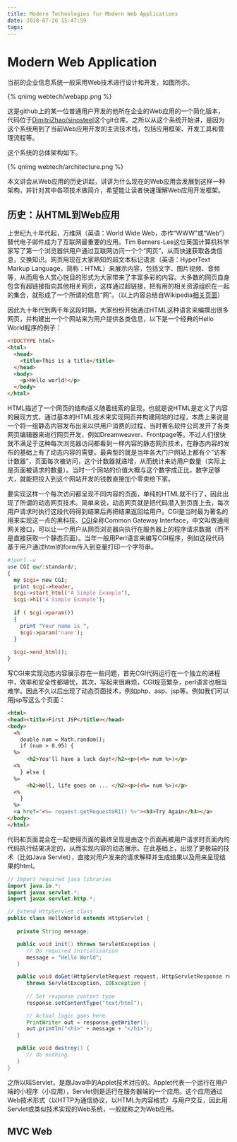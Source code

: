 ```yaml
---
title: Modern Technologies for Modern Web Applications
date: 2018-07-26 15:47:59
tags:
---
```


# Modern Web Application

当前的企业信息系统一般采用Web技术进行设计和开发，如图所示。

{% qnimg webtech/webapp.png %}

这是github上的某一位普通用户开发的他所在企业的Web应用的一个简化版本，代码位于[DimitriZhao/sinosteel](https://github.com/DimitriZhao/sinosteel)这个git仓库。之所以从这个系统开始讲，是因为这个系统用到了当前Web应用开发的主流技术栈，包括应用框架、开发工具和管理流程等。

这个系统的总体架构如下。

{% qnimg webtech/architecture.png %}

本文讲会从Web应用的历史讲起，讲讲为什么现在的Web应用会发展到这样一种架构，并针对其中各项技术做简介，希望能让读者快速理解Web应用开发框架。


## 历史：从HTML到Web应用

上世纪九十年代起，万维网（英语：World Wide Web，亦作“WWW”或“Web”）替代电子邮件成为了互联网最重要的应用。Tim Berners-Lee这位英国计算机科学家写了第一个浏览器供用户通过互联网访问一个个“网页”，从而快速获取各类信息，交换知识。网页用现在大家熟知的超文本标记语言（英语：HyperText Markup Language，简称：HTML）来展示内容，包括文字、图片视频、音频等，从而用令人赏心悦目的形式为大家带来了丰富多彩的内容。大多数的网页自身包含有超链接指向其他相关网页，这样通过超链接，把有用的相关资源组织在一起的集合，就形成了一个所谓的信息“网”。（以上内容总结自Wikipedia[相关页面](https://zh.wikipedia.org/wiki/%E4%B8%87%E7%BB%B4%E7%BD%91)）

因此九十年代到两千年这段时期，大家纷纷开始通过HTML这种语言来编撰出很多网页，并构建出一个个网站来为用户提供各类信息，以下是一个经典的Hello World程序的例子：

``` html
<!DOCTYPE html>
<html>
  <head>
    <title>This is a title</title>
  </head>
  <body>
    <p>Hello world!</p>
  </body>
</html>
```

HTML描述了一个网页的结构语义随着线索的呈现，也就是说HTML是定义了内容的展现方式，通过基本的HTML技术来实现网页并构建网站的过程，本质上来说是一个将一组静态内容发布出来以供用户消费的过程，当时著名软件公司发开了各类网页编辑器来进行网页开发，例如Dreamweaver、Frontpage等。不过人们很快就不满足于这种每次浏览器访问都看到一样内容的静态网页技术，在静态内容的发布的基础上有了动态内容的需要。最典型的就是当年各大门户网站上都有个“访客计数器”，页面每次被访问，这个计数器就递增，从而统计来访用户数量（实际上是页面被请求的数量）。当时一个网站的价值大概与这个数字成正比，数字足够大，就能把投入到这个网站开发的钱数直接加个零卖给下家。

要实现这样一个每次访问都呈现不同内容的页面，单纯的HTML就不行了，因此出现了所谓的动态网页技术。简单来说，动态网页就是把代码潜入到页面上去，每次用户请求时执行这段代码得到结果后再把结果返回给用户。CGI是当时最为著名的用来实现这一点的黑科技。[CGI](https://zh.wikipedia.org/wiki/%E9%80%9A%E7%94%A8%E7%BD%91%E5%85%B3%E6%8E%A5%E5%8F%A3)全称Common Gateway Interface，中文叫做通用网关接口，可以让一个用户从网页浏览器向执行在服务器上的程序请求数据（而不是直接获取一个静态页面）。当年一般用Perl语言来编写CGI程序，例如这段代码基于用户通过html的form传入到变量打印一个字符串。

``` perl
#!perl -w  
use CGI qw/:standard/;  
{  
  my $cgi= new CGI;  
  print $cgi->header,  
  $cgi->start_html('A Simple Example'),  
  $cgi->h1('A Simple Example');  
   
  if ( $cgi->param())  
  {  
    print "Your name is ",  
    $cgi->param('name');  
  }  
   
  $cgi->end_html();  
}  
```

写CGI来实现动态内容展示存在一些问题，首先CGI代码运行在一个独立的进程中，效率和安全性都堪忧，其次，写起来很麻烦，CGI规范繁杂，perl语言也相当难学。因此不久以后出现了动态页面技术，例如php、asp、jsp等。例如我们可以用jsp写这么个页面：

``` html
<html>
<head><title>First JSP</title></head>
<body>
  <%
    double num = Math.random();
    if (num > 0.95) {
  %>
      <h2>You'll have a luck day!</h2><p>(<%= num %>)</p>
  <%
    } else {
  %>
      <h2>Well, life goes on ... </h2><p>(<%= num %>)</p>
  <%
    }
  %>
  <a href="<%= request.getRequestURI() %>"><h3>Try Again</h3></a>
</body>
</html>
```

代码和页面混合在一起使得页面的最终呈现是由这个页面再被用户请求时页面内的代码执行结果决定的，从而实现内容的动态展示。在此基础上，出现了更极端的技术（比如Java Servlet），直接对用户发来的请求解释并生成结果以及用来呈现结果的html。

``` java
// Import required java libraries
import java.io.*;
import javax.servlet.*;
import javax.servlet.http.*;

// Extend HttpServlet class
public class HelloWorld extends HttpServlet {
 
   private String message;

   public void init() throws ServletException {
      // Do required initialization
      message = "Hello World";
   }

   public void doGet(HttpServletRequest request, HttpServletResponse response)
      throws ServletException, IOException {
      
      // Set response content type
      response.setContentType("text/html");

      // Actual logic goes here.
      PrintWriter out = response.getWriter();
      out.println("<h1>" + message + "</h1>");
   }

   public void destroy() {
      // do nothing.
   }
}
```

之所以叫Servlet，是跟Java中的Applet技术对应的。Applet代表一个运行在用户端的小程序（小应用），Servlet则是运行在服务器端的一个应用。这个应用通过Web技术形式（以HTTP为通信协议，以HTML为内容格式）与用户交互，因此用Servlet或类似技术实现的Web系统，一般就称之为Web应用。


## MVC Web



